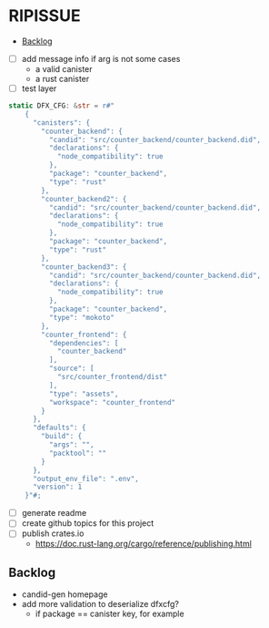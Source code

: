 # RIPISSUE

<!-- toc -->

- [Backlog](#backlog)

<!-- tocstop -->

- [ ] add message info if arg is not some cases
  - a valid canister
  - a rust canister
- [ ] test layer
```rs
static DFX_CFG: &str = r#"
    {
      "canisters": {
        "counter_backend": {
          "candid": "src/counter_backend/counter_backend.did",
          "declarations": {
            "node_compatibility": true
          },
          "package": "counter_backend",
          "type": "rust"
        },
        "counter_backend2": {
          "candid": "src/counter_backend/counter_backend.did",
          "declarations": {
            "node_compatibility": true
          },
          "package": "counter_backend",
          "type": "rust"
        },
        "counter_backend3": {
          "candid": "src/counter_backend/counter_backend.did",
          "declarations": {
            "node_compatibility": true
          },
          "package": "counter_backend",
          "type": "mokoto"
        },
        "counter_frontend": {
          "dependencies": [
            "counter_backend"
          ],
          "source": [
            "src/counter_frontend/dist"
          ],
          "type": "assets",
          "workspace": "counter_frontend"
        }
      },
      "defaults": {
        "build": {
          "args": "",
          "packtool": ""
        }
      },
      "output_env_file": ".env",
      "version": 1
    }"#;
```
- [ ] generate readme
- [ ] create github topics for this project
- [ ] publish crates.io
  - https://doc.rust-lang.org/cargo/reference/publishing.html

## Backlog

- candid-gen homepage
- add more validation to deserialize dfxcfg?
  - if package == canister key, for example
